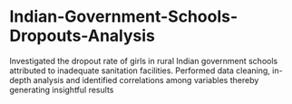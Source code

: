 # Indian-Government-Schools-Dropouts-Analysis
Investigated the dropout rate of girls in rural Indian government schools attributed to inadequate sanitation facilities. Performed data cleaning, in-depth analysis and identified correlations among variables thereby generating insightful results
